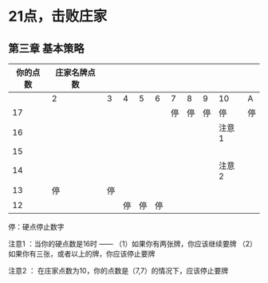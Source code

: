 # 21点，击败庄家

## 第三章 基本策略

| 你的点数 | 庄家名牌点数 |      |      |      |      |      |      |      |       |      |
| -------- | ------------ | ---- | ---- | ---- | ---- | ---- | ---- | ---- | ----- | ---- |
|          | 2            | 3    | 4    | 5    | 6    | 7    | 8    | 9    | 10    | A    |
| 17       |              |      |      |      |      | 停   | 停   | 停   | 停    | 停   |
| 16       |              |      |      |      |      |      |      |      | 注意1 |      |
| 15       |              |      |      |      |      |      |      |      |       |      |
| 14       |              |      |      |      |      |      |      |      | 注意2 |      |
| 13       | 停           | 停   |      |      |      |      |      |      |       |      |
| 12       |              |      | 停   | 停   | 停   |      |      |      |       |      |

停：硬点停止数字

注意1 ：当你的硬点数是16时 —— （1）如果你有两张牌，你应该继续要牌 （2）如果你有三张，或者以上的牌，你应该停止要牌

注意2 ： 在庄家点数为10，你的点数是（7,7）的情况下，应该停止要牌


